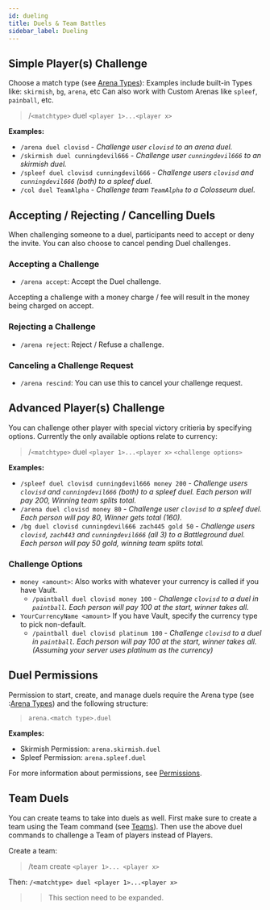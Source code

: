 ```yaml
---
id: dueling
title: Duels & Team Battles
sidebar_label: Dueling
---
```

## Simple Player(s) Challenge
Choose a match type (see [Arena Types](https://docs.battleplugins.org/docs/ba/arenas#arena-types)):
Examples include built-in Types like: `skirmish`, `bg`, `arena`, etc
Can also work with Custom Arenas like `spleef`, `painball`, etc.

> /`<matchtype>` duel `<player 1>...<player x>`

**Examples:**
-   `/arena duel clovisd` - *Challenge user `clovisd` to an arena duel.*
-   `/skirmish duel cunningdevil666` - *Challenge user `cunningdevil666` to an skirmish duel.*
-   `/spleef duel clovisd cunningdevil666` - *Challenge users `clovisd` and `cunningdevil666` (both) to a spleef duel.*
-   `/col duel TeamAlpha` - *Challenge team `TeamAlpha` to a Colosseum duel.*

## Accepting / Rejecting / Cancelling Duels
When challenging someone to a duel, participants need to accept or deny the invite. You can also choose to cancel pending Duel challenges.

### Accepting a Challenge
-   `/arena accept`: Accept the Duel challenge.

Accepting a challenge with a money charge / fee will result in the money being charged on accept.

### Rejecting a Challenge
-   `/arena reject`: Reject / Refuse a challenge.

### Canceling a Challenge Request
-   `/arena rescind`: You can use this to cancel your challenge request.

## Advanced Player(s) Challenge
You can challenge other player with special victory critieria by specifying options. Currently the only available options relate to currency:

> /`<matchtype>` duel `<player 1>...<player x>` `<challenge options>`

**Examples:**
-   `/spleef duel clovisd cunningdevil666 money 200` - *Challenge users `clovisd` and `cunningdevil666` (both) to a spleef duel. Each person will pay 200, Winning team splits total.*
-   `/arena duel clovisd money 80` - *Challenge user `clovisd` to a spleef duel. Each person will pay 80, Winner gets total (160).*
-   `/bg duel clovisd cunningdevil666 zach445 gold 50` - *Challenge users `clovisd`, `zach443` and `cunningdevil666` (all 3) to a Battleground duel. Each person will pay 50 gold, winning team splits total.*

### Challenge Options
-   `money <amount>`: Also works with whatever your currency is called if you have Vault.
    -  `/paintball duel clovisd money 100` - *Challenge `clovisd` to a duel in `paintball`. Each person will pay 100 at the start, winner takes all.*
-   `YourCurrencyName <amount>` If you have Vault, specify the currency type to pick non-default.
    -  `/paintball duel clovisd platinum 100` - *Challenge `clovisd` to a duel in `paintball`. Each person will pay 100 at the start, winner takes all. (Assuming your server uses platinum as the currency)*

## Duel Permissions
Permission to start, create, and manage duels require the Arena type (see :[Arena Types](https://docs.battleplugins.org/docs/ba/arenas#arena-types)) and the following structure:
> `arena.<match type>.duel`

**Examples:**
-   Skirmish Permission: `arena.skirmish.duel`
-   Spleef Permission: `arena.spleef.duel`

For more information about permissions, see [Permissions](ba/permissions.md).

## Team Duels
You can create teams to take into duels as well. First make sure to create a team using the Team command (see [Teams](ba/teams.md)). Then use the above duel commands to challenge a Team of players instead of Players.

Create a team:
> /team create `<player 1>... <player x>`

Then: `/<matchtype> duel <player 1>...<player x>`

>> This section need to be expanded.
